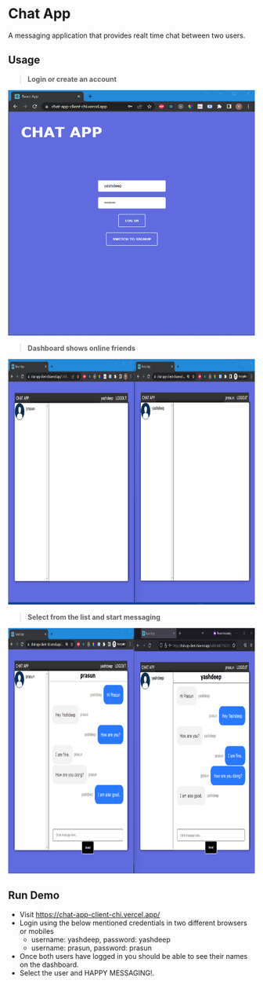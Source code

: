 # Chat App

A messaging application that provides realt time chat between two users.

## Usage

> **Login or create an account**

<img height="500" width="800" src="https://raw.githubusercontent.com/yash-93/roc8-chat-app/main/pics/login.png">

> **Dashboard shows online friends**

<img height="500" width="800" src="https://raw.githubusercontent.com/yash-93/roc8-chat-app/main/pics/online%20list.png">

> **Select from the list and start messaging**

<img height="500" width="800" src="https://raw.githubusercontent.com/yash-93/roc8-chat-app/main/pics/chat.png">

## Run Demo

- Visit https://chat-app-client-chi.vercel.app/
- Login using the below mentioned credentials in two different browsers or mobiles
  - username: yashdeep, password: yashdeep
  - username: prasun, password: prasun
- Once both users have logged in you should be able to see their names on the dashboard.
- Select the user and HAPPY MESSAGING!.
